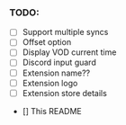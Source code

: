 ### TODO:

-   [ ] Support multiple syncs
-   [ ] Offset option
-   [ ] Display VOD current time
-   [ ] Discord input guard
-   [ ] Extension name??
-   [ ] Extension logo
-   [ ] Extension store details
-   [] This README
